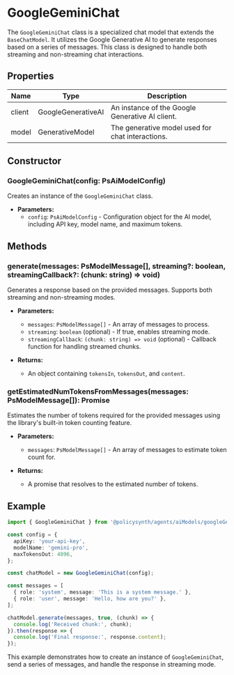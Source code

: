 # GoogleGeminiChat

The `GoogleGeminiChat` class is a specialized chat model that extends the `BaseChatModel`. It utilizes the Google Generative AI to generate responses based on a series of messages. This class is designed to handle both streaming and non-streaming chat interactions.

## Properties

| Name   | Type              | Description                          |
|--------|-------------------|--------------------------------------|
| client | GoogleGenerativeAI | An instance of the Google Generative AI client. |
| model  | GenerativeModel   | The generative model used for chat interactions. |

## Constructor

### GoogleGeminiChat(config: PsAiModelConfig)

Creates an instance of the `GoogleGeminiChat` class.

- **Parameters:**
  - `config`: `PsAiModelConfig` - Configuration object for the AI model, including API key, model name, and maximum tokens.

## Methods

### generate(messages: PsModelMessage[], streaming?: boolean, streamingCallback?: (chunk: string) => void)

Generates a response based on the provided messages. Supports both streaming and non-streaming modes.

- **Parameters:**
  - `messages`: `PsModelMessage[]` - An array of messages to process.
  - `streaming`: `boolean` (optional) - If true, enables streaming mode.
  - `streamingCallback`: `(chunk: string) => void` (optional) - Callback function for handling streamed chunks.

- **Returns:** 
  - An object containing `tokensIn`, `tokensOut`, and `content`.

### getEstimatedNumTokensFromMessages(messages: PsModelMessage[]): Promise<number>

Estimates the number of tokens required for the provided messages using the library's built-in token counting feature.

- **Parameters:**
  - `messages`: `PsModelMessage[]` - An array of messages to estimate token count for.

- **Returns:** 
  - A promise that resolves to the estimated number of tokens.

## Example

```typescript
import { GoogleGeminiChat } from '@policysynth/agents/aiModels/googleGeminiChat.js';

const config = {
  apiKey: 'your-api-key',
  modelName: 'gemini-pro',
  maxTokensOut: 4096,
};

const chatModel = new GoogleGeminiChat(config);

const messages = [
  { role: 'system', message: 'This is a system message.' },
  { role: 'user', message: 'Hello, how are you?' },
];

chatModel.generate(messages, true, (chunk) => {
  console.log('Received chunk:', chunk);
}).then(response => {
  console.log('Final response:', response.content);
});
```

This example demonstrates how to create an instance of `GoogleGeminiChat`, send a series of messages, and handle the response in streaming mode.